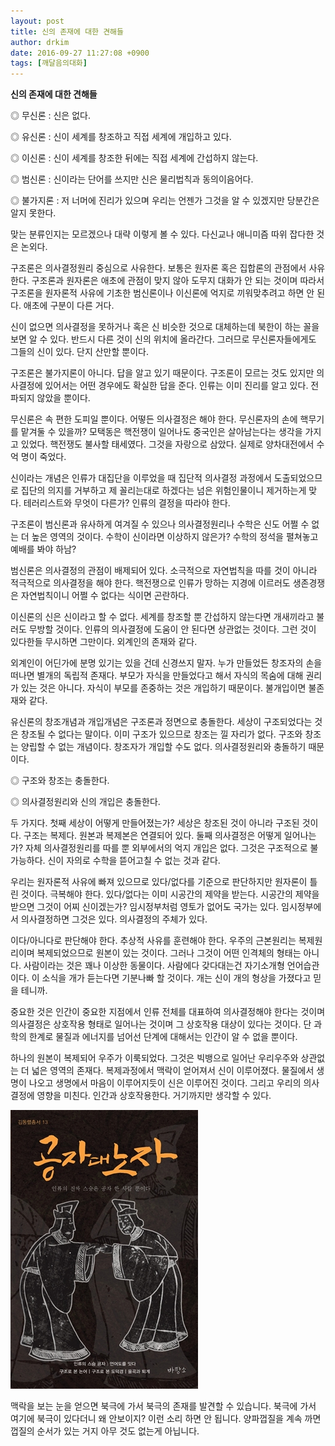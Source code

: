 ```yaml
---
layout: post
title: 신의 존재에 대한 견해들
author: drkim
date: 2016-09-27 11:27:08 +0900
tags: [깨달음의대화]
---
```

**신의 존재에 대한 견해들**

  


◎ 무신론 : 신은 없다.

◎ 유신론 : 신이 세계를 창조하고 직접 세계에 개입하고 있다.

◎ 이신론 : 신이 세계를 창조한 뒤에는 직접 세계에 간섭하지 않는다.  
      
◎ 범신론 : 신이라는 단어를 쓰지만 신은 물리법칙과 동의이음어다.

◎ 불가지론 : 저 너머에 진리가 있으며 우리는 언젠가 그것을 알 수 있겠지만 당분간은 알지 못한다. 



맞는 분류인지는 모르겠으나 대략 이렇게 볼 수 있다. 다신교나 애니미즘 따위 잡다한 것은 논외다. 

  


구조론은 의사결정원리 중심으로 사유한다. 보통은 원자론 혹은 집합론의 관점에서 사유한다. 구조론과 원자론은 애초에 관점이 맞지 않아 도무지 대화가 안 되는 것이며 따라서 구조론을 원자론적 사유에 기초한 범신론이나 이신론에 억지로 끼워맞추려고 하면 안 된다. 애초에 구분이 다른 거다. 

  


신이 없으면 의사결정을 못하거나 혹은 신 비슷한 것으로 대체하는데 북한이 하는 꼴을 보면 알 수 있다. 반드시 다른 것이 신의 위치에 올라간다. 그러므로 무신론자들에게도 그들의 신이 있다. 단지 산만할 뿐이다. 

  


구조론은 불가지론이 아니다. 답을 알고 있기 때문이다. 구조론이 모르는 것도 있지만 의사결정에 있어서는 어떤 경우에도 확실한 답을 준다. 인류는 이미 진리를 알고 있다. 전파되지 않았을 뿐이다. 

  


무신론은 속 편한 도피일 뿐이다. 어떻든 의사결정은 해야 한다. 무신론자의 손에 핵무기를 맡겨둘 수 있을까? 모택동은 핵전쟁이 일어나도 중국인은 살아남는다는 생각을 가지고 있었다. 핵전쟁도 불사할 태세였다. 그것을 자랑으로 삼았다. 실제로 양차대전에서 수억 명이 죽었다. 

  


신이라는 개념은 인류가 대집단을 이루었을 때 집단적 의사결정 과정에서 도출되었으므로 집단의 의지를 거부하고 제 꼴리는대로 하겠다는 넘은 위험인물이니 제거하는게 맞다. 테러리스트와 무엇이 다른가? 인류의 결정을 따라야 한다. 

  


구조론이 범신론과 유사하게 여겨질 수 있으나 의사결정원리나 수학은 신도 어쩔 수 없는 더 높은 영역의 것이다. 수학이 신이라면 이상하지 않은가? 수학의 정석을 펼쳐놓고 예배를 봐야 하남?

  


범신론은 의사결정의 관점이 배제되어 있다. 소극적으로 자연법칙을 따를 것이 아니라 적극적으로 의사결정을 해야 한다. 핵전쟁으로 인류가 망하는 지경에 이르러도 생존경쟁은 자연법칙이니 어쩔 수 없다는 식이면 곤란하다. 

  


이신론의 신은 신이라고 할 수 없다. 세계를 창조할 뿐 간섭하지 않는다면 개새끼라고 불러도 무방할 것이다. 인류의 의사결정에 도움이 안 된다면 상관없는 것이다. 그런 것이 있다한들 무시하면 그만이다. 외계인의 존재와 같다.

  


외계인이 어딘가에 분명 있기는 있을 건데 신경쓰지 말자. 누가 만들었든 창조자의 손을 떠나면 별개의 독립적 존재다. 부모가 자식을 만들었다고 해서 자식의 목숨에 대해 권리가 있는 것은 아니다. 자식이 부모를 존중하는 것은 개입하기 때문이다. 불개입이면 불존재와 같다. 

  


유신론의 창조개념과 개입개념은 구조론과 정면으로 충돌한다. 세상이 구조되었다는 것은 창조될 수 없다는 말이다. 이미 구조가 있으므로 창조는 낄 자리가 없다. 구조와 창조는 양립할 수 없는 개념이다. 창조자가 개입할 수도 없다. 의사결정원리와 충돌하기 때문이다. 

  


◎ 구조와 창조는 충돌한다.  
      
◎ 의사결정원리와 신의 개입은 충돌한다. 

  


두 가지다. 첫째 세상이 어떻게 만들어졌는가? 세상은 창조된 것이 아니라 구조된 것이다. 구조는 복제다. 원본과 복제본은 연결되어 있다. 둘째 의사결정은 어떻게 일어나는가? 자체 의사결정원리를 따를 뿐 외부에서의 억지 개입은 없다. 그것은 구조적으로 불가능하다. 신이 자의로 수학을 뜯어고칠 수 없는 것과 같다. 

  


우리는 원자론적 사유에 빠져 있으므로 있다/없다를 기준으로 판단하지만 원자론이 틀린 것이다. 극복해야 한다. 있다/없다는 이미 시공간의 제약을 받는다. 시공간의 제약을 받으면 그것이 어찌 신이겠는가? 임시정부처럼 영토가 없어도 국가는 있다. 임시정부에서 의사결정하면 그것은 있다. 의사결정의 주체가 있다. 

  


이다/아니다로 판단해야 한다. 추상적 사유를 훈련해야 한다. 우주의 근본원리는 복제원리이며 복제되었으므로 원본이 있는 것이다. 그러나 그것이 어떤 인격체의 형태는 아니다. 사람이라는 것은 꽤나 이상한 동물이다. 사람에다 갖다대는건 자기소개형 언어습관이다. 이 소식을 개가 듣는다면 기분나빠 할 것이다. 개는 신이 개의 형상을 가졌다고 믿을 테니까. 

  


중요한 것은 인간이 중요한 지점에서 인류 전체를 대표하여 의사결정해야 한다는 것이며 의사결정은 상호작용 형태로 일어나는 것이며 그 상호작용 대상이 있다는 것이다. 단 과학의 한계로 물질과 에너지를 넘어선 단계에 대해서는 인간이 알 수 없을 뿐이다. 

  


하나의 원본이 복제되어 우주가 이룩되었다. 그것은 빅뱅으로 일어난 우리우주와 상관없는 더 넓은 영역의 존재다. 복제과정에서 맥락이 얻어져서 신이 이루어졌다. 물질에서 생명이 나오고 생명에서 마음이 이루어지듯이 신은 이루어진 것이다. 그리고 우리의 의사결정에 영향을 미친다. 인간과 상호작용한다. 거기까지만 생각할 수 있다. 

  


![](/files/attach/images/198/195/757/555.jpg)

  


맥락을 보는 눈을 얻으면 북극에 가서 북극의 존재를 발견할 수 있습니다. 북극에 가서 여기에 북극이 있다더니 왜 안보이지? 이런 소리 하면 안 됩니다. 양파껍질을 계속 까면 껍질의 순서가 있는 거지 아무 것도 없는게 아닙니다.